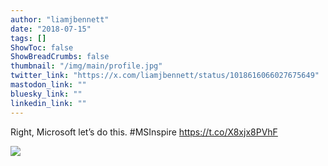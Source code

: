 ```yaml
---
author: "liamjbennett"
date: "2018-07-15"
tags: []
ShowToc: false
ShowBreadCrumbs: false
thumbnail: "/img/main/profile.jpg"
twitter_link: "https://x.com/liamjbennett/status/1018616066027675649"
mastodon_link: ""
bluesky_link: ""
linkedin_link: ""
---
```


Right, Microsoft let’s do this. #MSInspire https://t.co/X8xjx8PVhF

![](https://pbs.twimg.com/media/DiLZ5mrU0AA0BmX.jpg)
